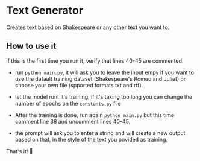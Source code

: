 # Text Generator
Creates text based on Shakespeare or any other text you want to.

## How to use it

if this is the first time you run it, verify that lines 40-45 are commented.

- run ```python main.py```, it will ask you to leave the input empy if you want to use the dafault training dataset (Shakespeare's Romeo and Juliet) 
or choose your own file (spported formats txt and rtf).

- let the model runt it's training, if it's taking too long you can change the number of epochs on the `constants.py` file

- After the training is done, run again ```python main.py``` but this time comment line 38 and uncomment lines 40-45.

- the prompt will ask you to enter a string and will create a new output based on that, in the style of the text you povided as training.

That's it! 🎉
